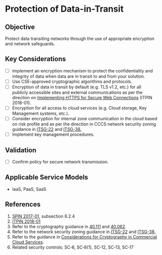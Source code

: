 # Protection of Data-in-Transit

## Objective

Protect data transiting networks through the use of appropriate encryption and network safeguards.

## Key Considerations

* [ ] Implement an encryption mechanism to protect the confidentiality and integrity of data when data are in transit to and from your solution.
* [ ] Use CSE-approved cryptographic algorithms and protocols.
* [ ] Encryption of data in transit by default (e.g. TLS v1.2, etc.) for all publicly accessible sites and external communications as per the direction on [Implementing HTTPS for Secure Web Connections](https://www.canada.ca/en/government/system/digital-government/modern-emerging-technologies/policy-implementation-notices/implementing-https-secure-web-connections-itpin.html) (ITPIN 2018-01).
* [ ] Encryption for all access to cloud services (e.g. Cloud storage, Key Management systems, etc.).
* [ ] Consider encryption for internal zone communication in the cloud based on risk profile and as per the direction in CCCS network security zoning guidance in [ITSG-22](https://cyber.gc.ca/en/guidance/baseline-security-requirements-network-security-zones-government-canada-itsg-22) and [ITSG-38.](https://cyber.gc.ca/en/guidance/network-security-zoning-design-considerations-placement-services-within-zones-itsg-38)
* [ ] Implement key management procedures.

## Validation

* [ ] Confirm policy for secure network transmission.

## Applicable Service Models

* IaaS, PaaS, SaaS

## References

1. [SPIN 2017-01](https://www.canada.ca/en/treasury-board-secretariat/services/access-information-privacy/security-identity-management/direction-secure-use-commercial-cloud-services-spin.html), subsection 6.2.4
2. [ITPIN 2018-01](https://www.canada.ca/en/government/system/digital-government/modern-emerging-technologies/policy-implementation-notices/implementing-https-secure-web-connections-itpin.html)
3. Refer to the cryptography guidance in [40.111](https://cyber.gc.ca/en/guidance/cryptographic-algorithms-unclassified-protected-and-protected-b-information-itsp40111) and [40.062](https://www.cse-cst.gc.ca/en/system/files/pdf_documents/itsp.40.062-eng.pdf).
4. Refer to the network security zoning guidance in [ITSG-22](https://cyber.gc.ca/en/guidance/baseline-security-requirements-network-security-zones-government-canada-itsg-22) and [ITSG-38.](https://cyber.gc.ca/en/guidance/network-security-zoning-design-considerations-placement-services-within-zones-itsg-38)
5. Refer to the guidance in [Considerations for Cryptography in Commercial Cloud Services](https://www.canada.ca/en/government/system/digital-government/modern-emerging-technologies/cloud-services/government-canada-consideration-use-cryptography-in-cloud.html).
6. Related security controls: SC‑8, SC‑8(1), SC‑12, SC‑13, SC‑17

